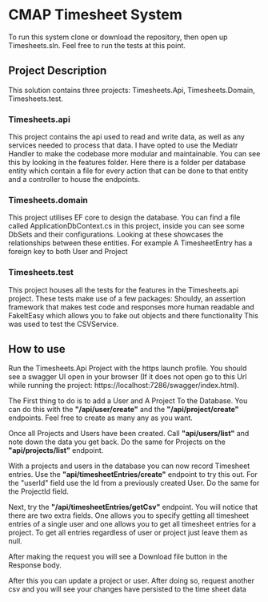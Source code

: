 # CMAP Timesheet System
To run this system clone or download the repository, then open up Timesheets.sln. Feel free to run the tests at this point.

## Project Description
This solution contains three projects: Timesheets.Api, Timesheets.Domain, Timesheets.test.

### Timesheets.api
This project contains the api used to read and write data, as well as any services needed to process that data. I have opted to use the Mediatr Handler to make the codebase more modular and maintainable. You can see this by looking in the features folder. Here there is a folder per database entity which contain a file for every action that can be done to that entity and a controller to house the endpoints.

### Timesheets.domain
This project utilises EF core to design the database. You can find a file called ApplicationDbContext.cs in this project, inside you can see some DbSets and their configurations. Looking at these showcases the relationships between these entities. For example A TimesheetEntry has a foreign key to both User and Project

### Timesheets.test
This project houses all the tests for the features in the Timesheets.api project. These tests make use of a few packages: Shouldy, an assertion framework that makes test code and responses more human readable and FakeItEasy which allows you to fake out objects and there functionality This was used to test the CSVService.

## How to use
Run the Timesheets.Api Project with the https launch profile. You should see a swagger UI open in your browser (If it does not open go to this Url while running the project: https://localhost:7286/swagger/index.html).

The First thing to do is to add a User and A Project To the Database. You can do this with the **"/api/user/create"** and the **"/api/project/create"** endpoints. Feel free to create as many any as you want.

Once all Projects and Users have been created. Call **"api/users/list"** and note down the data you get back. Do the same for Projects on the **"api/projects/list"** endpoint.

With a projects and users in the database you can now record Timesheet entries. Use the **"api/timesheetEntries/create"** endpoint to try this out. For the "userId" field use the Id from a previously created User. Do the same for the ProjectId field.

Next, try the **"/api/timesheetEntries/getCsv"** endpoint. You will notice that there are two extra fields. One allows you to specify getting all timesheet entries of a single user and one allows you to get all timesheet entries for a project. To get all entries regardless of user or project just leave them as null.

After making the request you will see a Download file button in the Response body.

After this you can update a project or user. After doing so, request another csv and you will see your changes have persisted to the time sheet data